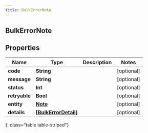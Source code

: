 ```yaml
---
title: BulkErrorNote
---
```

## BulkErrorNote

## Properties

|Name | Type | Description | Notes|
|------------ | ------------- | ------------- | -------------|
| **code** | **String** |  | [optional] |
| **message** | **String** |  | [optional] |
| **status** | **Int** |  | [optional] |
| **retryable** | **Bool** |  | [optional] |
| **entity** | [**Note**](Note.html) |  | [optional] |
| **details** | [**[BulkErrorDetail]**](BulkErrorDetail.html) |  | [optional] |
{: class="table table-striped"}


